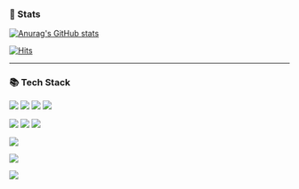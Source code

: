 ### :seedling: Stats
[![Anurag's GitHub stats](https://github-readme-stats.vercel.app/api?username=gomshin&show_icons=true&theme=radical)](https://github.com/anuraghazra/github-readme-stats)

[![Hits](https://hits.seeyoufarm.com/api/count/incr/badge.svg?url=https%3A%2F%2Fgithub.com%2Fgomshin&count_bg=%2379C83D&title_bg=%23555555&icon=hotels-dot-com.svg&icon_color=%23E7E7E7&title=hits&edge_flat=false)](https://hits.seeyoufarm.com)

---

### :books: Tech Stack
<img src="https://img.shields.io/badge/Javascript-F7DF1E?style=flat&logo=Javascript&logoColor=white"/> <img src="https://img.shields.io/badge/Typescript-3766AB?style=flat&logo=Typescript&logoColor=white"/> <img src="https://img.shields.io/badge/React-61dafb?style=flat&logo=React&logoColor=black"/> <img src="https://img.shields.io/badge/Angular-DD0031?style=flat&logo=Angular&logoColor=white"/><p/>
<img src="https://img.shields.io/badge/D3.js-F9A03C?style=flat&logo=D3.js&logoColor=white"/> <img src="https://img.shields.io/badge/Highcharts.js-A3EC89?style=flat"/> <img src="https://img.shields.io/badge/Spotfire-1287D9?style=flat"/><p/>
<img src="https://img.shields.io/badge/Node.js-339933?style=flat&logo=Node.js&logoColor=white"/><p/>
<img src="https://img.shields.io/badge/MongoDB-47A248?style=flat&logo=MongoDB&logoColor=white"/><p/>
<img src="https://img.shields.io/badge/Visual_Studio_Code-007ACC?style=flat&logo=Visual-Studio-Code&logoColor=white"/>

<!--
**gomshin/gomshin** is a ✨ _special_ ✨ repository because its `README.md` (this file) appears on your GitHub profile.

Here are some ideas to get you started:


- 🔭 I’m currently working on ...
- 🌱 I’m currently learning ...
- 👯 I’m looking to collaborate on ...
- 🤔 I’m looking for help with ...
- 💬 Ask me about ...
- 📫 How to reach me: ...
- 😄 Pronouns: ...
- ⚡ Fun fact: ...
-->
